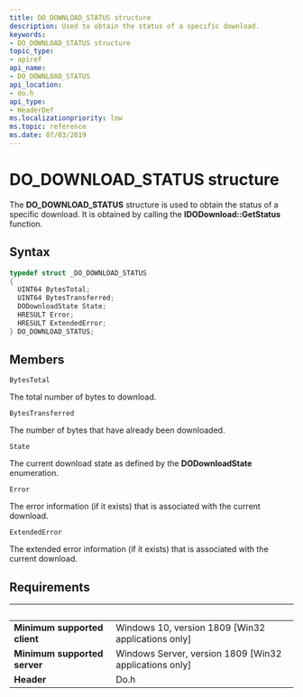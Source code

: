 ```yaml
---
title: DO_DOWNLOAD_STATUS structure
description: Used to obtain the status of a specific download.
keywords:
- DO_DOWNLOAD_STATUS structure
topic_type:
- apiref
api_name:
- DO_DOWNLOAD_STATUS
api_location:
- do.h
api_type:
- HeaderDef
ms.localizationpriority: low
ms.topic: reference
ms.date: 07/03/2019
---
```


# DO_DOWNLOAD_STATUS structure

The **DO_DOWNLOAD_STATUS** structure is used to obtain the status of a specific download. It is obtained by calling the **IDODownload::GetStatus** function.

## Syntax
```cpp
typedef struct _DO_DOWNLOAD_STATUS
{
  UINT64 BytesTotal;
  UINT64 BytesTransferred;
  DODownloadState State;
  HRESULT Error;
  HRESULT ExtendedError;
} DO_DOWNLOAD_STATUS;
```

## Members

`BytesTotal`

The total number of bytes to download.

`BytesTransferred`

The number of bytes that have already been downloaded.

`State`

The current download state as defined by the **DODownloadState** enumeration.

`Error`

The error information (if it exists) that is associated with the current download.

`ExtendedError`

The extended error information (if it exists) that is associated with the current download.

## Requirements

| &nbsp; | &nbsp; |
| ---- |:---- |
| **Minimum supported client** | Windows 10, version 1809 \[Win32 applications only\] |
| **Minimum supported server** | Windows Server, version 1809 \[Win32 applications only\] |
| **Header** | Do.h |
